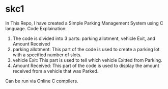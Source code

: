 # skc1
In This Repo, I have created a Simple Parking Management System using C language.
Code Explaination:
1. The code is divided into 3 parts: parking allotment, vehicle Exit, and Amount Received
2. parking allotment: This part of the code is used to create a parking lot with a specified
                      number of slots.
3. vehicle Exit: This part is used to tell which vehicle Exitted from Parking.
4. Amount Received: This part of the code is used to display the amount received from a vehicle that was Parked.

Can be run via Online C compilers.